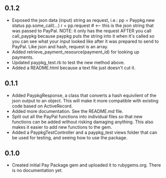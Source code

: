 0.1.2
-----
* Exposed the json data (input) string as request, i.e.:
    pp = Paypkg.new status
    pp.some_call(...)
  r = pp.request # <-- this is the json string that was passed to PayPal.
  NOTE: it only has the request AFTER you call call_paypkg because
  paypkg puts the string into it when it's called so you can see what
  your input looked like after it was prepared to send to PayPal.
  Like json and hash, request is an array.
* Added retrieve_payment_resource(payment_id) for looking up payments.
* Updated paypkg_test.rb to test the new method above.
* Added a README.html because a text file just doesn't cut it.

0.1.1
-----
* Added PaypkgResponse, a class that converts a hash equivilent of the json output to an object.
  This will make it more compatible with existing code based on ActiveRecord.
* Added more documentation. See the README.md file.
* Split out all the PayPal functions into individual files so that new functions can be added
  without risking damaging anything. This also makes it easier to add new functions to the gem.
* Added a PaypkgTestController and a paypkg_test views folder that can be used for testing,
  and seeing how to use the package.

0.1.0
-----
* Created initial Pay Package gem and uploaded it to rubygems.org. There is no documentation yet.
